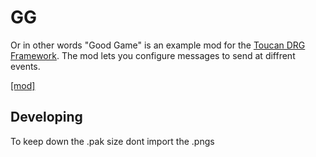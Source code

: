 # GG

Or in other words "Good Game" is an example mod for the [Toucan DRG Framework](https://github.com/Touci/Toucan-DRG-Framework).
The mod lets you configure messages to send at diffrent events.

[[mod]](https://drg.mod.io/gg)

## Developing

To keep down the .pak size dont import the .pngs

